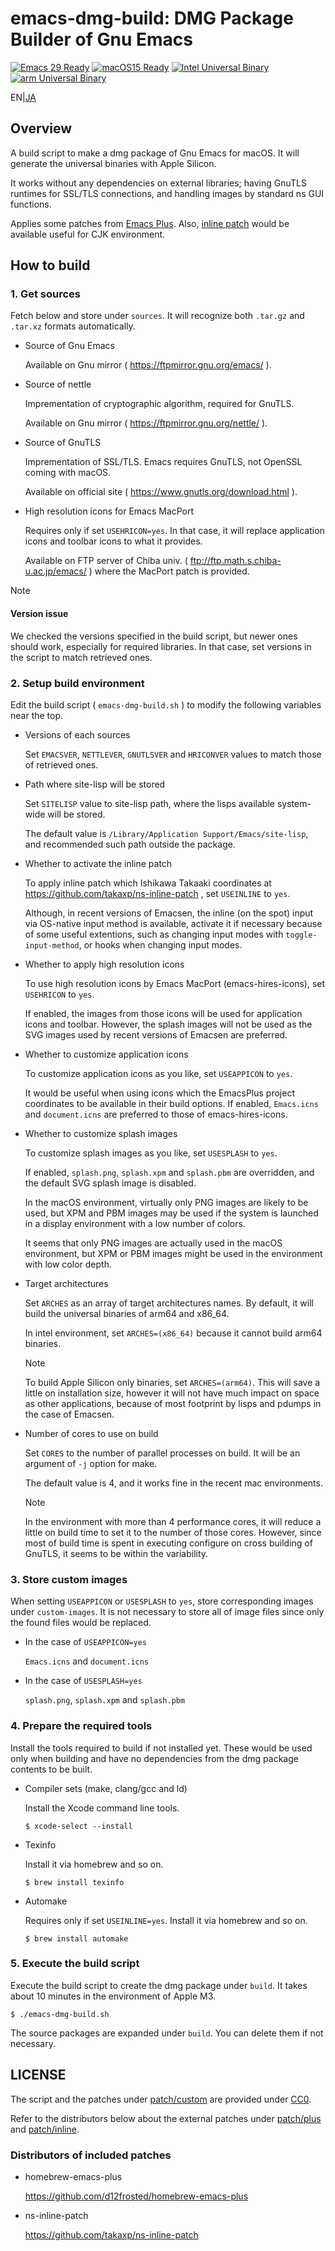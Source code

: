 emacs-dmg-build: DMG Package Builder of Gnu Emacs
===========================

[![Emacs 29 Ready](https://img.shields.io/badge/Emacs29-Ready-green?style=flag&logo=gnuemacs&logoColor=white&labelColor=7F5AB6)](https://github.com/jado4810/emacs-dmg-build/releases/tags/v29.4)
[![macOS15 Ready](https://img.shields.io/badge/macOS15-Ready-green?style=flat&logo=apple&logoColor=white&labelColor=black)](https://www.apple.com/macos/macos-sequoia/)
[![Intel Universal Binary](https://img.shields.io/badge/Universal_Binary-0071C5?style=flat&logo=intel&logoColor=white&logoSize=auto)](https://developer.apple.com/documentation/apple-silicon/building-a-universal-macos-binary)
[![arm Universal Binary](https://img.shields.io/badge/Universal_Binary-0091BD?style=flat&logo=arm&logoColor=white&logoSize=auto)](https://developer.apple.com/documentation/apple-silicon/building-a-universal-macos-binary)

EN|[JA](./README-ja.md)

Overview
--------

A build script to make a dmg package of Gnu Emacs for macOS.
It will generate the universal binaries with Apple Silicon.

It works without any dependencies on external libraries; having GnuTLS runtimes for SSL/TLS connections, and handling images by standard ns GUI functions.

Applies some patches from [Emacs Plus](https://github.com/d12frosted/homebrew-emacs-plus).
Also, [inline patch](https://github.com/takaxp/ns-inline-patch) would be available useful for CJK environment.

How to build
------------

### 1\. Get sources

Fetch below and store under `sources`.
It will recognize both `.tar.gz` and `.tar.xz` formats automatically.

* Source of Gnu Emacs

  Available on Gnu mirror ( https://ftpmirror.gnu.org/emacs/ ).

* Source of nettle

  Imprementation of cryptographic algorithm, required for GnuTLS.

  Available on Gnu mirror ( https://ftpmirror.gnu.org/nettle/ ).

* Source of GnuTLS

  Imprementation of SSL/TLS.
  Emacs requires GnuTLS, not OpenSSL coming with macOS.

  Available on official site ( https://www.gnutls.org/download.html ).

* High resolution icons for Emacs MacPort

  Requires only if set `USEHRICON=yes`.
  In that case, it will replace application icons and toolbar icons to what it provides.

  Available on FTP server of Chiba univ. ( ftp://ftp.math.s.chiba-u.ac.jp/emacs/ ) where the MacPort patch is provided.

> [!NOTE]
>
> #### Version issue
>
> We checked the versions specified in the build script, but newer ones should work, especially for required libraries.
> In that case, set versions in the script to match retrieved ones.

### 2\. Setup build environment

Edit the build script ( `emacs-dmg-build.sh` ) to modify the following variables near the top.

* Versions of each sources

  Set `EMACSVER`, `NETTLEVER`, `GNUTLSVER` and `HRICONVER` values to match those of retrieved ones.

* Path where site-lisp will be stored

  Set `SITELISP` value to site-lisp path, where the lisps available system-wide will be stored.

  The default value is `/Library/Application Support/Emacs/site-lisp`, and recommended such path outside the package.

* Whether to activate the inline patch

  To apply inline patch which Ishikawa Takaaki coordinates at https://github.com/takaxp/ns-inline-patch , set `USEINLINE` to `yes`.

  Although, in recent versions of Emacsen, the inline (on the spot) input via OS-native input method is available, activate it if necessary because of some useful extentions, such as changing input modes with `toggle-input-method`, or hooks when changing input modes.

* Whether to apply high resolution icons

  To use high resolution icons by Emacs MacPort (emacs-hires-icons), set `USEHRICON` to `yes`.

  If enabled, the images from those icons will be used for application icons and toolbar.
  However, the splash images will not be used as the SVG images used by recent versions of Emacsen are preferred.

* Whether to customize application icons

  To customize application icons as you like, set `USEAPPICON` to `yes`.

  It would be useful when using icons which the EmacsPlus project coordinates to be available in their build options.
  If enabled, `Emacs.icns` and `document.icns` are preferred to those of emacs-hires-icons.

* Whether to customize splash images

  To customize splash images as you like, set `USESPLASH` to `yes`.

  If enabled, `splash.png`, `splash.xpm` and `splash.pbm` are overridden, and the default SVG splash image is disabled.

  In the macOS environment, virtually only PNG images are likely to be used, but XPM and PBM images may be used if the system is launched in a display environment with a low number of colors.

  It seems that only PNG images are actually used in the macOS environment, but XPM or PBM images might be used in the environment with low color depth.

* Target architectures

  Set `ARCHES` as an array of target architectures names.
  By default, it will build the universal binaries of arm64 and x86_64.

  In intel environment, set `ARCHES=(x86_64)` because it cannot build arm64 binaries.

  > [!NOTE]
  >
  > To build Apple Silicon only binaries, set `ARCHES=(arm64)`.
  > This will save a little on installation size, however it will not have much impact on space as other applications, because of most footprint by lisps and pdumps in the case of Emacsen.

* Number of cores to use on build

  Set `CORES` to the number of parallel processes on build.
  It will be an argument of `-j` option for make.

  The default value is 4, and it works fine in the recent mac environments.

  > [!NOTE]
  >
  > In the environment with more than 4 performance cores, it will reduce a little on build time to set it to the number of those cores.
  > However, since most of build time is spent in executing configure on cross building of GnuTLS, it seems to be within the variability.

### 3\. Store custom images

When setting `USEAPPICON` or `USESPLASH` to `yes`, store corresponding images under `custom-images`.
It is not necessary to store all of image files since only the found files would be replaced.

* In the case of `USEAPPICON=yes`

  `Emacs.icns` and `document.icns`

* In the case of `USESPLASH=yes`

  `splash.png`, `splash.xpm` and `splash.pbm`

### 4\. Prepare the required tools

Install the tools required to build if not installed yet.
These would be used only when building and have no dependencies from the dmg package contents to be built.

* Compiler sets (make, clang/gcc and ld)

  Install the Xcode command line tools.

  ```console
  $ xcode-select --install
  ```

* Texinfo

  Install it via homebrew and so on.

  ```console
  $ brew install texinfo
  ```

* Automake

  Requires only if set `USEINLINE=yes`.
  Install it via homebrew and so on.

  ```console
  $ brew install automake
  ```

### 5\. Execute the build script

Execute the build script to create the dmg package under `build`.
It takes about 10 minutes in the environment of Apple M3.

```console
$ ./emacs-dmg-build.sh
```

The source packages are expanded under `build`.
You can delete them if not necessary.

LICENSE
-------

The script and the patches under [patch/custom](./patch/custom) are provided under [CC0](./LICENSE.txt).

Refer to the distributors below about the external patches under [patch/plus](./patch/plus/) and [patch/inline](./patch/inline).

### Distributors of included patches

* homebrew-emacs-plus

  https://github.com/d12frosted/homebrew-emacs-plus

* ns-inline-patch

  https://github.com/takaxp/ns-inline-patch
